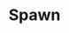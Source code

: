 ---
title: Spawn
issue: 34A
issue_nr: 34
full_title: Ripples
subtitle: ''
story_arc: ''
crossover: ''
variant: A
publisher: Image Comics
creators: 
  - Todd McFarlane
release_date: Aug 1995
release_year: 1995
genre:
  - Action
  - Adventure
  - Crime
  - Fantasy
  - Horror
  - Science Fiction
  - Super-Heroes
  - Thriller
format: Comic
pages: 32
signed_by: Greg Capullo
price: 7.50
---